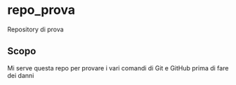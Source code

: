# repo_prova
Repository di prova

## Scopo ##
Mi serve questa repo per provare i vari comandi di Git e GitHub prima di fare dei danni
